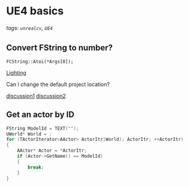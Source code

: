 # UE4 basics
###### tags: `unrealcv`, `UE4`

## Convert FString to number?

`FCString::Atoi(*Args[0]);`

[Lighting](http://mp.weixin.qq.com/s/_5HagOdYslzrsmd5yvCLaw)

Can I change the default project location?

[discussion1](https://answers.unrealengine.com/questions/64496/how-can-i-change-the-default-location-of-unreal-pr.html)
[discussion2](https://answers.unrealengine.com/questions/12526/change-default-location-of-unreal-projects.html)


## Get an actor by ID

```C++
FString ModelId = TEXT("");
UWorld* World = ;
for (TActorIterator<AActor> ActorItr(World); ActorItr; ++ActorItr)
{
    AActor* Actor = *ActorItr;
    if (Actor->GetName() == ModelId)
    {
        break;
    }
}
```